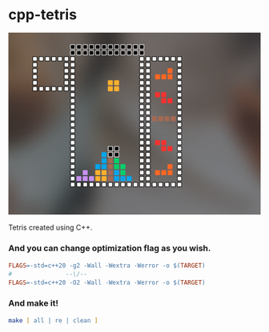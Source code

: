 # cpp-tetris

![Image](./res/git/screenshot1.png)

Tetris created using C++.

### And you can change optimization flag as you wish.
```Makefile
FLAGS=-std=c++20 -g2 -Wall -Wextra -Werror -o $(TARGET)
#               --\/--
FLAGS=-std=c++20 -O2 -Wall -Wextra -Werror -o $(TARGET)
```

### And make it!
```zsh
make [ all | re | clean ]
```
